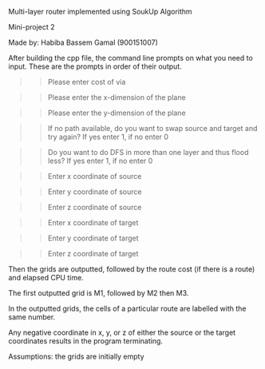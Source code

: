 Multi-layer router implemented using SoukUp Algorithm

Mini-project 2

Made by: Habiba Bassem Gamal (900151007)



After building the cpp file, the command line prompts on what you need to input. 
These are the prompts in order of their output. 


>> Please enter cost of via

>> Please enter the x-dimension of the plane

>>Please enter the y-dimension of the plane


>>If no path available, do you want to swap source and target and try again?
If yes enter 1, if no enter 0


>>Do you want to do DFS in more than one layer and thus flood less?
If yes enter 1, if no enter 0


>>Enter x coordinate of source

>>Enter y coordinate of source

>>Enter z coordinate of source

>>Enter x coordinate of target

>>Enter y coordinate of target

>>Enter z coordinate of target 


Then the grids are outputted, followed by the route cost (if there is a route) and elapsed CPU time. 

The first outputted grid is M1, followed by M2 then M3. 

In the outputted grids, the cells of a particular route are labelled with the same number. 

Any negative coordinate in x, y, or z of either the source or the target coordinates results in the program terminating. 

Assumptions: the grids are initially empty
